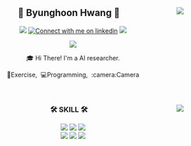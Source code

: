 <div align="center">
  
  <img align="right" src="http://mazassumnida.wtf/api/v2/generate_badge?boj=firstdeep"/>
  
## 👋 Byunghoon Hwang 👋 
  <a href="mailto:david.hwang@khu.ac.kr"><img src="https://img.shields.io/badge/Gmail-d14836?style=flat-square&logo=Gmail&logoColor=white&link=david.hwang@khu.ac.kr"/></a>
  <a href="https://www.linkedin.com/in/byunghoonhwang#gh-light-mode-only"><img src="https://img.shields.io/badge/LinkedIn-3572A5?style=flat-square&logo=linkedin&logoColor=white#gh-light-mode-only" alt="Connect with me on linkedin"></a>
  <a href="www.google.com"><img src="https://img.shields.io/badge/-TechBlog-20C997?style=flat-square&logo=Velog&logoColor=white&"/></a> 
  <p align="center">
  <a href="https://hits.seeyoufarm.com"><img src="https://hits.seeyoufarm.com/api/count/incr/badge.svg?url=https%3A%2F%2Fgithub.com%2Fwookyoungkim&count_bg=%23ED6DA3&title_bg=%2386757E&icon=github.svg&icon_color=%23E1DEDE&title=hits&edge_flat=false"/></a>
</p> 
  
  🎓 Hi There! I'm a AI researcher.
<p>💪Exercise,&nbsp;&nbsp;💻Programming,&nbsp;&nbsp;:camera:Camera</p>
  

  <br>
 
</div>


<div align="center">
  
  <img align="right" src="https://github-readme-stats-git-masterrstaa-rickstaa.vercel.app/api/top-langs/?username=firstdeep&layout=compact&hide=javascript,css,scss&theme=dracula&langs_count=6"/>
  
  ### 🛠 SKILL 🛠
   <img src="https://img.shields.io/badge/Python-DB3552?style=flat-square&logo=Python&logoColor=white"/>
  <img src="https://img.shields.io/badge/C++-00599C?style=flat-square&logo=C%2B%2B&logoColor=white"/>
  <img src="https://img.shields.io/badge/Firebase-FFCA28?style=flat-square&logo=Firebase&logoColor=white"/>
  <!--<img src="https://img.shields.io/badge/GitHub-092E20?style=flat-square&logo=GitHub&logoColor=white"/>-->
  <br>
   <img src="https://img.shields.io/badge/Amazon AWS-232F3E?style=flat-square&logo=Amazon AWS&logoColor=white"/> 
  <img src="https://img.shields.io/badge/Ubuntu-E95420?style=flat-square&logo=Ubuntu&logoColor=white"/> 
  <img src="https://img.shields.io/badge/Docker-2496ED?style=flat-square&logo=Docker&logoColor=white"/> 
  

</div>

